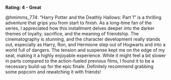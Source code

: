 **Rating: 4 - Great**

@hmimms_774: “Harry Potter and the Deathly Hallows: Part 1” is a thrilling adventure that grips you from start to finish. As a long-time fan of the series, I appreciated how this installment delves deeper into the darker themes of loyalty, sacrifice, and the meaning of friendship. The cinematography is stunning, and the character development really stands out, especially as Harry, Ron, and Hermione step out of Hogwarts and into a world full of dangers. The tension and suspense kept me on the edge of my seat, making it a highly enjoyable experience. While it might feel a bit slower in parts compared to the action-fueled previous films, I found it to be a necessary build-up for the epic finale. Definitely recommend grabbing some popcorn and rewatching it with friends!